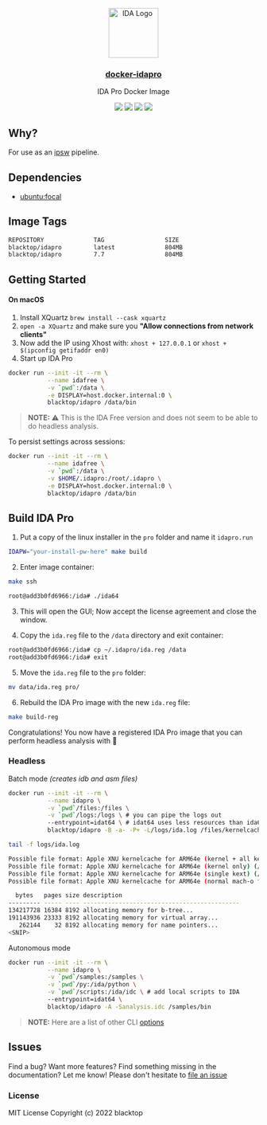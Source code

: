 <p align="center">
  <a href="https://github.com/blacktop/docker-idapro"><img alt="IDA Logo" src="https://raw.githubusercontent.com/blacktop/docker-idapro/master/logo.png" height="100" /></a>
  <a href="https://github.com/blacktop/docker-idapro"><h3 align="center">docker-idapro</h3></a>
  <p align="center">IDA Pro Docker Image</p>
  <p align="center">
    <a href="https://hub.docker.com/r/blacktop/idapro/" alt="Docker Stars">
          <img src="https://img.shields.io/docker/stars/blacktop/idapro.svg" /></a>
    <a href="https://hub.docker.com/r/blacktop/idapro/" alt="Docker Pulls">
          <img src="https://img.shields.io/docker/pulls/blacktop/idapro.svg" /></a>
    <a href="https://hub.docker.com/r/blacktop/idapro/" alt="Docker Image">
          <img src="https://img.shields.io/badge/docker%20image-804MB-blue.svg" /></a>
    <a href="https://github.com/blacktop/docker-idapro/actions/workflows/docker-image.yml" alt="Docker CI">
          <img src="https://github.com/blacktop/docker-idapro/actions/workflows/docker-image.yml/badge.svg" /></a>
</p>

## Why?

For use as an [ipsw](https://github.com/blacktop/ipsw) pipeline.

## Dependencies

- [ubuntu:focal](https://hub.docker.com/_/ubuntu)

## Image Tags

```bash
REPOSITORY              TAG                 SIZE
blacktop/idapro         latest              804MB
blacktop/idapro         7.7                 804MB
```

## Getting Started

#### On macOS

1. Install XQuartz `brew install --cask xquartz`
2. `open -a XQuartz` and make sure you **"Allow connections from network clients"**
3. Now add the IP using Xhost with: `xhost + 127.0.0.1` or `xhost + $(ipconfig getifaddr en0)`
4. Start up IDA Pro

```bash
docker run --init -it --rm \
           --name idafree \
           -v `pwd`:/data \
           -e DISPLAY=host.docker.internal:0 \
           blacktop/idapro /data/bin
```

> **NOTE:** ⚠️ This is the IDA Free version and does not seem to be able to do headless analysis.

To persist settings across sessions:

```bash
docker run --init -it --rm \
           --name idafree \
           -v `pwd`:/data \
           -v $HOME/.idapro:/root/.idapro \
           -e DISPLAY=host.docker.internal:0 \
           blacktop/idapro /data/bin
```

## Build IDA Pro

1) Put a copy of the linux installer in the `pro` folder and name it `idapro.run`

```bash
IDAPW="your-install-pw-here" make build
```

2) Enter image container:

```bash
make ssh
```

```bash
root@add3b0fd6966:/ida# ./ida64
```

3) This will open the GUI; Now accept the license agreement and close the window.

4) Copy the `ida.reg` file to the `/data` directory and exit container:

```bash
root@add3b0fd6966:/ida# cp ~/.idapro/ida.reg /data
root@add3b0fd6966:/ida# exit
```

5) Move the `ida.reg` file to the `pro` folder:

```bash
mv data/ida.reg pro/
```

6) Rebuild the IDA Pro image with the new `ida.reg` file:

```bash
make build-reg
```

Congratulations!  You now have a registered IDA Pro image that you can perform headless analysis with 🎉

### Headless

Batch mode *(creates idb and asm files)*

```bash
docker run --init -it --rm \
           --name idapro \
           -v `pwd`/files:/files \
           -v `pwd`/logs:/logs \ # you can pipe the logs out
           --entrypoint=idat64 \ # idat64 uses less resources than ida64
           blacktop/idapro -B -a- -P+ -L/logs/ida.log /files/kernelcache.release.iPhone11,8
```

```bash
tail -f logs/ida.log

Possible file format: Apple XNU kernelcache for ARM64e (kernel + all kexts) (/ida/loaders/macho64.so)
Possible file format: Apple XNU kernelcache for ARM64e (kernel only) (/ida/loaders/macho64.so)
Possible file format: Apple XNU kernelcache for ARM64e (single kext) (/ida/loaders/macho64.so)
Possible file format: Apple XNU kernelcache for ARM64e (normal mach-o file) (/ida/loaders/macho64.so)

  bytes   pages size description
--------- ----- ---- --------------------------------------------
134217728 16384 8192 allocating memory for b-tree...
191143936 23333 8192 allocating memory for virtual array...
   262144    32 8192 allocating memory for name pointers...
<SNIP>
```

Autonomous mode

```bash
docker run --init -it --rm \
           --name idapro \
           -v `pwd`/samples:/samples \
           -v `pwd`/py:/ida/python \
           -v `pwd`/scripts:/ida/idc \ # add local scripts to IDA
           --entrypoint=idat64 \
           blacktop/idapro -A -Sanalysis.idc /samples/bin
```

> **NOTE:** Here are a list of other CLI [options](https://www.hex-rays.com/products/ida/support/idadoc/417.shtml)

## Issues

Find a bug? Want more features? Find something missing in the documentation? Let me know! Please don't hesitate to [file an issue](https://github.com/blacktop/docker-idapro/issues/new)

### License

MIT License Copyright (c) 2022 blacktop
